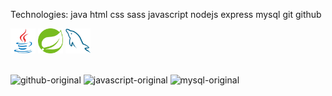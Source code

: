 Technologies:
java html css sass javascript  nodejs express mysql git github 


<p dir="auto"><code><a target="_blank" rel="noopener noreferrer" href="https://github.com/devicons/devicon/blob/master/icons/java/java-original.svg"><img alt="java" width="40px" src="https://github.com/devicons/devicon/raw/master/icons/java/java-original.svg" style="max-width: 100%;"></a></code>
<code><a target="_blank" rel="noopener noreferrer" href="https://github.com/devicons/devicon/blob/master/icons/spring/spring-original.svg"><img alt="spring" width="40px" src="https://github.com/devicons/devicon/raw/master/icons/spring/spring-original.svg" style="max-width: 100%;"></a></code>
<code><a target="_blank" rel="noopener noreferrer" href="https://github.com/devicons/devicon/blob/master/icons/mysql/mysql-original.svg"><img alt="mysql" width="40px" src="https://github.com/devicons/devicon/raw/master/icons/mysql/mysql-original.svg" style="max-width: 100%;"></a></code>
<br><br></p>


![github-original](https://user-images.githubusercontent.com/97124750/209740463-4522a11a-5f20-4fee-b424-f8e939b8a678.svg)
![javascript-original](https://user-images.githubusercontent.com/97124750/209740505-34c58258-a68b-4a7e-8fc2-699bdc035c1a.svg)
![mysql-original](https://user-images.githubusercontent.com/97124750/209740554-1b0d0eb5-f073-4184-89df-0c6af165b925.svg)


